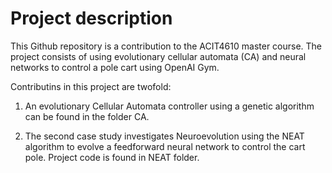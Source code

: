  # Project description
 
 This Github repository is a contribution to the ACIT4610 master course. The project consists of using evolutionary cellular automata (CA) and neural networks to control a pole cart using OpenAI Gym. 
 
 Contributins in this project are twofold:
 
 1) An evolutionary Cellular Automata controller using a genetic algorithm can be found in the folder CA.


 2) The second case study investigates Neuroevolution using the NEAT algorithm to evolve a feedforward neural network to control the cart pole. Project code is found in NEAT folder.
